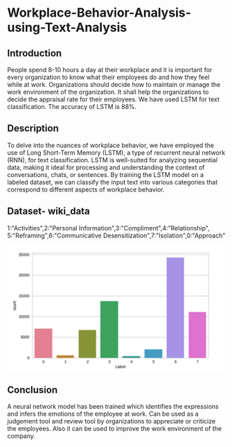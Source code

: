 # Workplace-Behavior-Analysis-using-Text-Analysis

## Introduction
People spend 8-10 hours a day at their workplace and it is important for every organization to know what their employees do and how  they feel while at work. Organizations should decide how to maintain or manage the work environment of the organization. It shall help the organizations to decide the appraisal rate for their employees. We have used LSTM for text classification. The accuracy of LSTM is 88%.

## Description
To delve into the nuances of workplace behavior, we have employed the use of Long Short-Term Memory (LSTM), a type of recurrent neural network (RNN), for text classification. LSTM is well-suited for analyzing sequential data, making it ideal for processing and understanding the context of conversations, chats, or sentences. By training the LSTM model on a labeled dataset, we can classify the input text into various categories that correspond to different aspects of workplace behavior.

## Dataset- wiki_data

1:"Activities",2:"Personal Information",3:"Compliment",4:"Relationship",
5:"Reframing",6:"Communicative Desensitization",7:"Isolation",0:"Approach"

![Dataset](Dataset.png)



## Conclusion
A neural network model has been trained which identifies the expressions and infers the emotions of the employee at work.
Can be used as a judgement tool and review tool by organizations to appreciate or criticize the employees.
Also it can be used to improve the work environment of the company.
